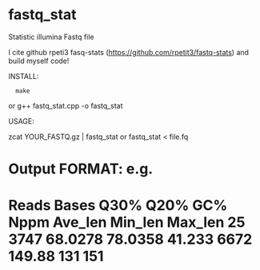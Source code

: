# fastq_stat
Statistic illumina Fastq file

I cite github rpeti3 fasq-stats (https://github.com/rpetit3/fastq-stats) and build myself code!

INSTALL:

      make
or
      g++ fastq_stat.cpp -o fastq_stat

USAGE:

zcat YOUR_FASTQ.gz | fastq_stat
or
fastq_stat < file.fq


Output FORMAT:
e.g.
=========================================================
Reads	Bases	Q30%	Q20%	GC%	Nppm	Ave_len	Min_len	Max_len
25	3747	68.0278	78.0358	41.233	6672	149.88	131	151
=========================================================
